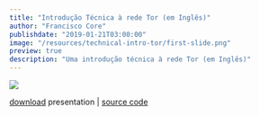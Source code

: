 ```yaml
---
title: "Introdução Técnica à rede Tor (em Inglês)"
author: "Francisco Core"
publishdate: "2019-01-21T03:00:00"
image: "/resources/technical-intro-tor/first-slide.png"
preview: true
description: "Uma introdução técnica à rede Tor (em Inglês)"
---
```


![](/resources/technical-intro-tor/first-slide.png)

[download](/resources/technical-intro-tor/presentation.pdf) presentation | 
[source code](https://github.com/francisco-core/technical-intro-tor)

